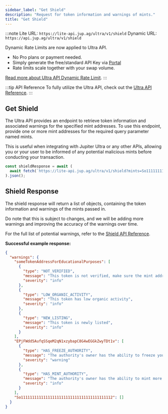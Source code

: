 ```yaml
---
sidebar_label: "Get Shield"
description: "Request for token information and warnings of mints."
title: "Get Shield"
---
```


<head>
    <title>Get Shield</title>
    <meta name="twitter:card" content="summary" />
</head>

:::note
Lite URL: `https://lite-api.jup.ag/ultra/v1/shield`
Dynamic URL: `https://api.jup.ag/ultra/v1/shield`

Dynamic Rate Limits are now applied to Ultra API.

- No Pro plans or payment needed.
- Simply generate the free/standard API Key via [Portal](https://portal.jup.ag)
- Rate limits scale together with your swap volume.

[Read more about Ultra API Dynamic Rate Limit](/docs/api-rate-limit).
:::

:::tip API Reference
To fully utilize the Ultra API, check out the [Ultra API Reference](/docs/api/ultra-api/shield.api.mdx).
:::

## Get Shield

The Ultra API provides an endpoint to retrieve token information and associated warnings for the specified mint addresses. To use this endpoint, provide one or more mint addresses for the required query parameter named mints.

This is useful when integrating with Jupiter Ultra or any other APIs, allowing you or your user to be informed of any potential malicious mints before conducting your transaction.

```jsx
const shieldResponse = await (
  await fetch(`https://lite-api.jup.ag/ultra/v1/shield?mints=So11111111111111111111111111111111111111112,EPjFWdd5AufqSSqeM2qN1xzybapC8G4wEGGkZwyTDt1v,someTokenAddressForEducationalPurposes`)
).json();
```

## Shield Response

The shield response will return a list of objects, containing the token information and warnings of the mints passed in.

Do note that this is subject to changes, and we will be adding more warnings and improving the accuracy of the warnings over time.

For the full list of potential warnings, refer to the [Shield API Reference](/docs/api/ultra-api/shield).

**Successful example response:**

```json
{
  "warnings": {
    "someTokenAddressForEducationalPurposes": [
      {
        "type": "NOT_VERIFIED",
        "message": "This token is not verified, make sure the mint address is correct before trading",
        "severity": "info"
      },
      {
        "type": "LOW_ORGANIC_ACTIVITY",
        "message": "This token has low organic activity",
        "severity": "info"
      },
      {
        "type": "NEW_LISTING",
        "message": "This token is newly listed",
        "severity": "info"
      }
    ],
    "EPjFWdd5AufqSSqeM2qN1xzybapC8G4wEGGkZwyTDt1v": [
      {
        "type": "HAS_FREEZE_AUTHORITY",
        "message": "The authority's owner has the ability to freeze your token account, preventing you from further trading",
        "severity": "warning"
      },
      {
        "type": "HAS_MINT_AUTHORITY",
        "message": "The authority's owner has the ability to mint more tokens",
        "severity": "info"
      }
    ],
    "So11111111111111111111111111111111111111112": []
  }
}
```
